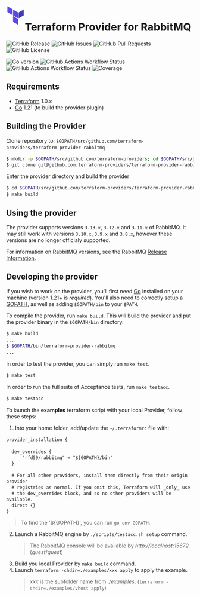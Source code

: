 <a href="https://terraform.io">
    <img src=".github/tf.png" alt="Terraform logo" title="Terraform" align="left" height="50" />
</a>

# Terraform Provider for RabbitMQ

![GitHub Release](https://img.shields.io/github/v/release/rfd59/terraform-provider-rabbitmq)
![GitHub Issues](https://img.shields.io/github/issues/rfd59/terraform-provider-rabbitmq)
![GitHub Pull Requests](https://img.shields.io/github/issues-pr/rfd59/terraform-provider-rabbitmq)
![GitHub License](https://img.shields.io/github/license/rfd59/terraform-provider-rabbitmq)

![Go version](https://img.shields.io/github/go-mod/go-version/rfd59/terraform-provider-rabbitmq)
![GitHub Actions Workflow Status](https://img.shields.io/github/actions/workflow/status/rfd59/terraform-provider-rabbitmq/.github%2Fworkflows%2Fbuild.yml)
![GitHub Actions Workflow Status](https://img.shields.io/github/actions/workflow/status/rfd59/terraform-provider-rabbitmq/.github%2Fworkflows%2Ftest.yml?label=test)
![Coverage](https://sonar.rfd.ovh/api/project_badges/measure?project=rfd59.terraform-provider-rabbitmq&metric=coverage&token=sqb_44b6ae8e30de40b0d76cc3bcfad1a5e2e3f3c0c0)

Requirements
------------

- [Terraform](https://www.terraform.io/downloads.html) 1.0.x
- [Go](https://golang.org/doc/install) 1.21 (to build the provider plugin)

Building the Provider
---------------------

Clone repository to: `$GOPATH/src/github.com/terraform-providers/terraform-provider-rabbitmq`

```sh
$ mkdir -p $GOPATH/src/github.com/terraform-providers; cd $GOPATH/src/github.com/terraform-providers
$ git clone git@github.com:terraform-providers/terraform-provider-rabbitmq
```

Enter the provider directory and build the provider

```sh
$ cd $GOPATH/src/github.com/terraform-providers/terraform-provider-rabbitmq
$ make build
```

Using the provider
------------------

The provider supports versions `3.13.x`, `3.12.x` and `3.11.x` of RabbitMQ. It may still work with versions `3.10.x`, `3.9.x` and `3.8.x`, however these versions are no longer officialy supported.

For information on RabbitMQ versions, see the RabbitMQ [Release Information](https://www.rabbitmq.com/release-information).

Developing the provider
-----------------------

If you wish to work on the provider, you'll first need [Go](http://www.golang.org) installed on your machine (version 1.21+ is *required*). You'll also need to correctly setup a [GOPATH](http://golang.org/doc/code.html#GOPATH), as well as adding `$GOPATH/bin` to your `$PATH`.

To compile the provider, run `make build`. This will build the provider and put the provider binary in the `$GOPATH/bin` directory.

```sh
$ make build
...
$ $GOPATH/bin/terraform-provider-rabbitmq
...
```

In order to test the provider, you can simply run `make test`.

```sh
$ make test
```

In order to run the full suite of Acceptance tests, run `make testacc`.

```sh
$ make testacc
```

To launch the **examples** terraform script with your local Provider, follow these steps:
1. Into your home folder, add/update the `~/.terraformrc` file with:
```
provider_installation {

  dev_overrides {
      "rfd59/rabbitmq" = "${GOPATH}/bin"
  }

  # For all other providers, install them directly from their origin provider
  # registries as normal. If you omit this, Terraform will _only_ use
  # the dev_overrides block, and so no other providers will be available.
  direct {}
}
```
   > To find the '${GOPATH}', you can run `go env GOPATH`.
2. Launch a RabbitMQ engine by `./scripts/testacc.sh setup` command.
   > The RabbitMQ console will be available by _http://localhost:15672_ (_guest_/_guest_)
3. Build you local Provider by `make build` command.
4. Launch `terraform -chdir=./examples/xxx apply` to apply the example.
   > _xxx_ is the subfolder name from _./examples_. (`terraform -chdir=./examples/vhost apply`)